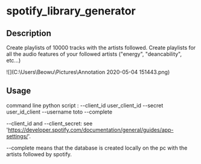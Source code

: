 # spotify_library_generator

## Description
Create playlists of 10000 tracks with the artists followed. 
Create playlists for all the audio features of your followed artists ("energy", "deancability", etc...)

![](C:\Users\Beowu\Pictures\Annotation 2020-05-04 151443.png)

## Usage

command line python script :
--client_id user_client_id --secret user_id_client --username toto --complete

--client_id and --client_secret: see 'https://developer.spotify.com/documentation/general/guides/app-settings/'.

--complete means that the database is created locally on the pc with the artists followed by spotify.

